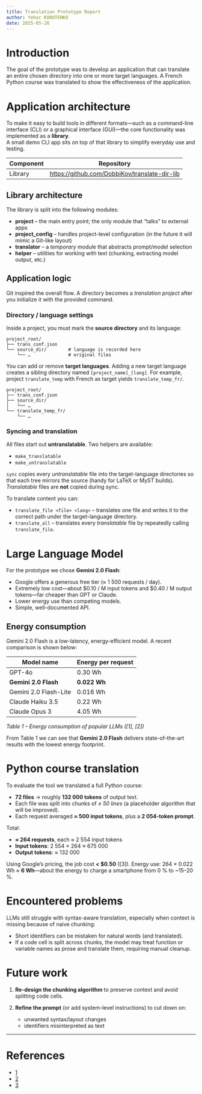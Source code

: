 ```yaml
---
title: Translation Prototype Report
author: Yehor KOROTENKO
date: 2025-05-26
---
```


# Introduction
The goal of the prototype was to develop an application that can translate an entire chosen directory into one or more target languages. A French Python course was translated to show the effectiveness of the application.

# Application architecture
To make it easy to build tools in different formats—such as a command-line interface (CLI) or a graphical interface (GUI)—the core functionality was implemented as a **library**.  
A small demo CLI app sits on top of that library to simplify everyday use and testing.

| Component | Repository |
|-----------|------------|
| Library   | <https://github.com/DobbiKov/translate-dir-lib> |

## Library architecture
The library is split into the following modules:

* **project** – the main entry point; the only module that “talks” to external apps  
* **project_config** – handles project-level configuration (in the future it will mimic a Git-like layout)  
* **translator** – a *temporary* module that abstracts prompt/model selection  
* **helper** – utilities for working with text (chunking, extracting model output, etc.)

## Application logic
Git inspired the overall flow. A directory becomes a *translation project* after you initialize it with the provided command.

### Directory / language settings
Inside a project, you must mark the **source directory** and its language:

```text
project_root/
├── trans_conf.json
└── source_dir/        # language is recorded here
    └── …              # original files
````

You can add or remove **target languages**.
Adding a new target language creates a sibling directory named `[project_name]_[lang]`.
For example, project `translate_temp` with French as target yields `translate_temp_fr/`.

```text
project_root/
├── trans_conf.json
├── source_dir/
│   └── …
└── translate_temp_fr/
    └── …
```

### Syncing and translation

All files start out **untranslatable**. Two helpers are available:

* `make_translatable`
* `make_untranslatable`

`sync` copies every *untranslatable* file into the target-language directories so that each tree mirrors the source (handy for LaTeX or MyST builds).
*Translatable* files are **not** copied during sync.

To translate content you can:

* `translate_file <file> <lang>` – translates one file and writes it to the correct path under the target-language directory.
* `translate_all` – translates every *translatable* file by repeatedly calling `translate_file`.

# Large Language Model

For the prototype we chose **Gemini 2.0 Flash**:

* Google offers a generous free tier (≈ 1 500 requests / day).
* Extremely low cost—about \$0.10 / M input tokens and \$0.40 / M output tokens—far cheaper than GPT or Claude.
* Lower energy use than competing models.
* Simple, well-documented API.

## Energy consumption

Gemini 2.0 Flash is a low-latency, energy-efficient model. A recent comparison is shown below:

| Model name            | Energy per request |
| --------------------- | ------------------ |
| GPT-4o                | 0.30 Wh            |
| **Gemini 2.0 Flash**  | **0.022 Wh**       |
| Gemini 2.0 Flash-Lite | 0.016 Wh           |
| Claude Haiku 3.5      | 0.22 Wh            |
| Claude Opus 3         | 4.05 Wh            |

*Table 1 – Energy consumption of popular LLMs ([1], [2])*

From Table 1 we can see that **Gemini 2.0 Flash** delivers state-of-the-art results with the lowest energy footprint.

# Python course translation

To evaluate the tool we translated a full Python course:

* **72 files** → roughly **132 000 tokens** of output text.
* Each file was split into chunks of *≤ 50 lines* (a placeholder algorithm that will be improved).
* Each request averaged **≈ 500 input tokens**, plus a **2 054-token prompt**.

Total:

* **≈ 264 requests**, each ≈ 2 554 input tokens
* **Input tokens**: 2 554 × 264 ≈ 675 000
* **Output tokens**: ≈ 132 000

Using Google’s pricing, the job cost **< \$0.50** ([3]).
Energy use: 264 × 0.022 Wh ≈ **6 Wh**—about the energy to charge a smartphone from 0 % to \~15–20 %.

# Encountered problems

LLMs still struggle with syntax-aware translation, especially when context is missing because of naive chunking:

* Short identifiers can be mistaken for natural words (and translated).
* If a code cell is split across chunks, the model may treat function or variable names as prose and translate them, requiring manual cleanup.

# Future work

1. **Re-design the chunking algorithm** to preserve context and avoid splitting code cells.
2. **Refine the prompt** (or add system-level instructions) to cut down on:

   * unwanted syntax/layout changes
   * identifiers misinterpreted as text

---

# References
- [1](https://www.analyticsvidhya.com/blog/2025/04/gemini-2-0-flash-vs-o4-mini/?utm_source=chatgpt.com)
- [2](https://www.linkedin.com/pulse/power-consumption-chatgpt-queries-high-previously-thought-julian-wong-ey28c)
- [3](https://ai.google.dev/gemini-api/docs/pricing)

